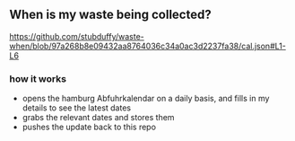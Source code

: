 ## When is my waste being collected?
  https://github.com/stubduffy/waste-when/blob/97a268b8e09432aa8764036c34a0ac3d2237fa38/cal.json#L1-L6
  
  ### how it works
  - opens the hamburg Abfuhrkalendar on a daily basis, and fills in my details to see the latest dates
  - grabs the relevant dates and stores them
  - pushes the update back to this repo
  
